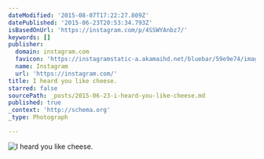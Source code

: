 ```yaml
---
dateModified: '2015-08-07T17:22:27.809Z'
datePublished: '2015-06-23T20:53:34.793Z'
isBasedOnUrl: 'https://instagram.com/p/4SSWYAnbz7/'
keywords: []
publisher:
  domain: instagram.com
  favicon: 'https://instagramstatic-a.akamaihd.net/bluebar/59e9e74/images/ico/favicon.ico'
  name: Instagram
  url: 'https://instagram.com/'
title: I heard you like cheese.
starred: false
sourcePath: _posts/2015-06-23-i-heard-you-like-cheese.md
published: true
_context: 'http://schema.org'
_type: Photograph

---
```

![I heard you like cheese&period;](https://igcdn-photos-d-a.akamaihd.net/hphotos-ak-xaf1/t51.2885-15/11357830_492011870959379_1385507156_n.jpg)